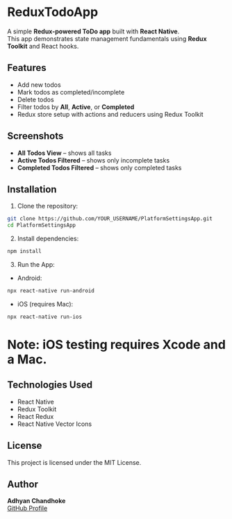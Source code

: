 # ReduxTodoApp

A simple **Redux-powered ToDo app** built with **React Native**.  
This app demonstrates state management fundamentals using **Redux Toolkit** and React hooks.

## Features

- Add new todos
- Mark todos as completed/incomplete
- Delete todos
- Filter todos by **All**, **Active**, or **Completed**
- Redux store setup with actions and reducers using Redux Toolkit

## Screenshots

- **All Todos View** – shows all tasks  
- **Active Todos Filtered** – shows only incomplete tasks  
- **Completed Todos Filtered** – shows only completed tasks  

## **Installation**
1. Clone the repository:

```bash
git clone https://github.com/YOUR_USERNAME/PlatformSettingsApp.git
cd PlatformSettingsApp
```

2. Install dependencies:

```bash
npm install
```

3. Run the App:

- Android:

```bash
npx react-native run-android
```

- iOS (requires Mac):

```bash
npx react-native run-ios
```
# Note: iOS testing requires Xcode and a Mac.

## Technologies Used
- React Native
- Redux Toolkit
- React Redux
- React Native Vector Icons

## License

This project is licensed under the MIT License.

## Author
**Adhyan Chandhoke**  
[GitHub Profile](https://github.com/1xProdifer)
